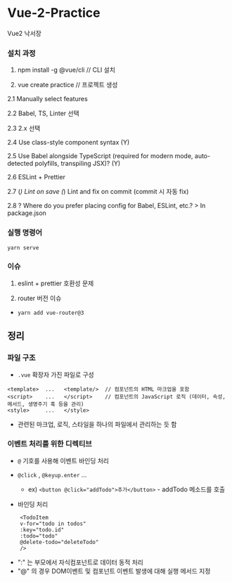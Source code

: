 # Vue-2-Practice

Vue2 낙서장

### 설치 과정

1. npm install -g @vue/cli // CLI 설치

2. vue create practice // 프로젝트 생성

2.1 Manually select features

2.2 Babel, TS, Linter 선택

2.3 2.x 선택

2.4 Use class-style component syntax (Y)

2.5 Use Babel alongside TypeScript (required for modern mode, auto-detected polyfills, transpiling JSX)? (Y)

2.6 ESLint + Prettier

2.7 (_) Lint on save (_) Lint and fix on commit (commit 시 자동 fix)

2.8 ? Where do you prefer placing config for Babel, ESLint, etc.? > In package.json

### 실행 명령어

`yarn serve`

### 이슈

1. eslint + prettier 호환성 문제

2. router 버전 이슈

- `yarn add vue-router@3`

## 정리

### 파일 구조

- `.vue` 확장자 가진 파일로 구성

```
<template>  ...   <template/>  // 컴포넌트의 HTML 마크업을 포함
<script>    ...   </script>    // 컴포넌트의 JavaScript 로직 (데이터, 속성, 메서드, 생명주기 훅 등을 관리)
<style>     ...   </style>
```

- 관련된 마크업, 로직, 스타일을 하나의 파일에서 관리하는 듯 함

### 이벤트 처리를 위한 디렉티브

- `@` 기호를 사용해 이벤트 바인딩 처리
- `@click` , `@keyup.enter` ...

  - ex) `<button @click="addTodo">추가</button>` - addTodo 메소드를 호출

- 바인딩 처리

```
    <TodoItem
    v-for="todo in todos"
    :key="todo.id"
    :todo="todo"
    @delete-todo="deleteTodo"
    />
```

- ":" 는 부모에서 자식컴포넌트로 데이터 동적 처리
- "@" 의 경우 DOM이벤트 및 컴포넌트 이벤트 발생에 대해 실행 메서드 지정
